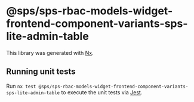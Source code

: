# @sps/sps-rbac-models-widget-frontend-component-variants-sps-lite-admin-table

This library was generated with [Nx](https://nx.dev).

## Running unit tests

Run `nx test @sps/sps-rbac-models-widget-frontend-component-variants-sps-lite-admin-table` to execute the unit tests via [Jest](https://jestjs.io).
